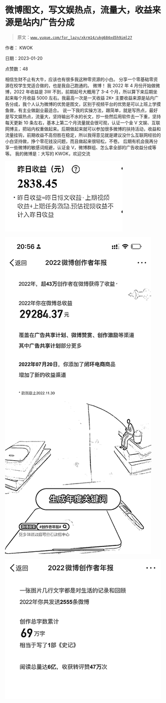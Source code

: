 # 微博图文，写文娱热点，流量大，收益来源是站内广告分成

> 原文：[`www.yuque.com/for_lazy/xkrm14/ukg684xd5h9iml27`](https://www.yuque.com/for_lazy/xkrm14/ukg684xd5h9iml27)

作者： KWOK 

日期：2023-01-20 

点赞数：48 

相信生财不止有大牛，应该也有很多我这种零资源的小白。 分享一个零基础零资源在校学生党适合做的，也是我自己跑通的。 微博！ 我 2022 年 4 月份开始做微博，2022 年收益是 3W 不到，前期起号大概用了 3-4 个月，所以算下来后期坐起来每个月收益 5000 左右。我最高一次是一天收益 2K+ 主要收益来源是站内广告分成，我个人认为微博的优势是图文，区别于视频平台的优势是可以上班上学摸鱼做，有主业做副业最适合。 说一下我的实操方法，跟简单，就是写热点，最好是写文娱热点，流量大，坚持输出不水的长文，抄一些然后用软件去一下重，坚持每天更新 10 条左右，基本上第二个月流量就会很可观，认证一个金 V 文娱、互联网博主，把站内权重做起来。后期做起来就可以参加很多微博的扶持活动，收益和流量挂钩，前期收益不高但胜在稳定，所以我得意见就是建议没什么互联网经验的小白坚持做，挣个零花钱没问题，而且做起来很轻松，不卷。 后期有机会我再分享一些微博的敏感词规避，认证金 V，微博群组、怎么拿全部的广告收益分成等等。 我的微博是：大写的 KWOK，欢迎交流 

![](img/c608217f5c7e5cd402a6897fba79c979.png)  

![](img/cdd7b1af670beaf7c0b74a992fa83595.png)  

![](img/54a114c0d3de4e303a3a711f6e50c747.png)  

